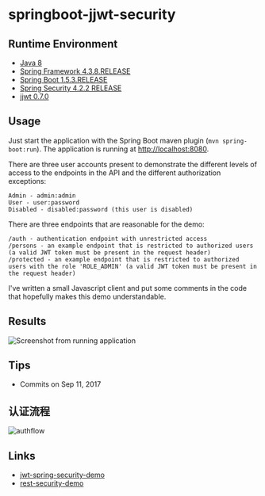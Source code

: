 # springboot-jjwt-security

## Runtime Environment
- [Java 8](http://www.oracle.com/technetwork/java/javase/downloads/jdk8-downloads-2133151.html)
- [Spring Framework 4.3.8.RELEASE](http://projects.spring.io/spring-framework)
- [Spring Boot 1.5.3.RELEASE](https://projects.spring.io/spring-boot)
- [Spring Security 4.2.2 RELEASE](http://projects.spring.io/spring-security)
- [jjwt 0.7.0](https://github.com/jwtk/jjwt)

## Usage
Just start the application with the Spring Boot maven plugin (`mvn spring-boot:run`). The application is
running at [http://localhost:8080](http://localhost:8080).

There are three user accounts present to demonstrate the different levels of access to the endpoints in
the API and the different authorization exceptions:
```
Admin - admin:admin
User - user:password
Disabled - disabled:password (this user is disabled)
```

There are three endpoints that are reasonable for the demo:
```
/auth - authentication endpoint with unrestricted access
/persons - an example endpoint that is restricted to authorized users (a valid JWT token must be present in the request header)
/protected - an example endpoint that is restricted to authorized users with the role 'ROLE_ADMIN' (a valid JWT token must be present in the request header)
```

I've written a small Javascript client and put some comments in the code that hopefully makes this demo
understandable.

## Results
![Screenshot from running application](http://s1.wailian.download/2018/01/09/screenshot-jwt-spring-security-demo.png "Screenshot JWT Spring Security Demo")

## Tips
* Commits on Sep 11, 2017

## 认证流程
![authflow](http://www.wailian.work/images/2018/04/18/authflow-min.png)

## Links
- [jwt-spring-security-demo](https://github.com/szerhusenBC/jwt-spring-security-demo)
- [rest-security-demo](https://github.com/jonsychen/rest-security-demo)
